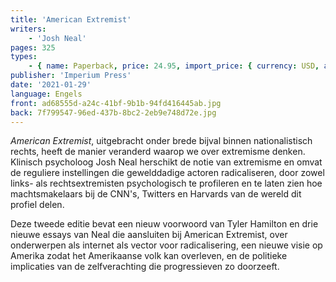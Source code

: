 ```yaml
---
title: 'American Extremist'
writers:
    - 'Josh Neal'
pages: 325
types:
    - { name: Paperback, price: 24.95, import_price: { currency: USD, amount: 23.8 }, isbn: 978-0-648859-36-9 }
publisher: 'Imperium Press'
date: '2021-01-29'
language: Engels
front: ad68555d-a24c-41bf-9b1b-94fd416445ab.jpg
back: 7f799547-96ed-437b-8bc2-2eb9e748d72e.jpg
---
```


*American Extremist*, uitgebracht onder brede bijval binnen nationalistisch rechts, heeft de manier veranderd waarop we over extremisme denken. Klinisch psycholoog Josh Neal herschikt de notie van extremisme en omvat de reguliere instellingen die gewelddadige actoren radicaliseren, door zowel links- als rechtsextremisten psychologisch te profileren en te laten zien hoe machtsmakelaars bij de CNN's, Twitters en Harvards van de wereld dit profiel delen.

Deze tweede editie bevat een nieuw voorwoord van Tyler Hamilton en drie nieuwe essays van Neal die aansluiten bij American Extremist, over onderwerpen als internet als vector voor radicalisering, een nieuwe visie op Amerika zodat het Amerikaanse volk kan overleven, en de politieke implicaties van de zelfverachting die progressieven zo doorzeeft.
